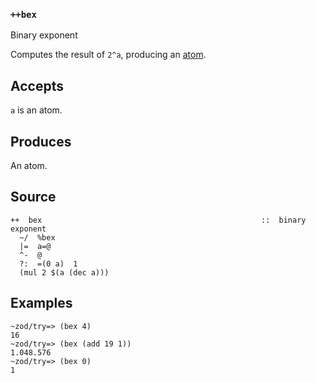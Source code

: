 ### `++bex`

Binary exponent

Computes the result of `2^a`, producing an [atom]().

Accepts
-------

`a` is an atom.

Produces
--------

An atom.

Source
------

    ++  bex                                                 ::  binary exponent
      ~/  %bex
      |=  a=@
      ^-  @
      ?:  =(0 a)  1
      (mul 2 $(a (dec a)))

Examples
--------

    ~zod/try=> (bex 4)
    16
    ~zod/try=> (bex (add 19 1))
    1.048.576
    ~zod/try=> (bex 0)
    1


